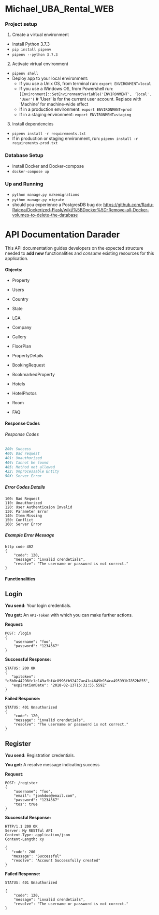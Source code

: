 # Michael_UBA_Rental_WEB

### Project setup
1. Create a virtual environment
- Install Python 3.7.3
- `pip install pipenv`
- `pipenv --python 3.7.3`

2. Activate virtual environment
- `pipenv shell`
- Deploy app to your local environment:
  - If you use a Unix OS, from terminal run: `export ENVIRONMENT=local`
  - If you use a Windows OS, from Powershell run: `[Environment]::SetEnvironmentVariable('ENVIRONMENT',
    'local', 'User')` # 'User' is for the current user account. Replace with 'Machine' for machine-wide effect 
  - If in a production environment: `export ENVIRONMENT=prod`
  - If in a staging environment: `export ENVIRONMENT=staging`
 
3. Install dependencies
- `pipenv install -r requirements.txt`
- If in production or staging environment, run: `pipenv install -r requirements-prod.txt` 


### Database Setup

- Install Docker and Docker-compose
- `docker-compose up`

### Up and Running
- `python manage.py makemigrations`
- `python manage.py migrate`
- should you experience a PostgresDB bug do:
   https://github.com/Radu-Raicea/Dockerized-Flask/wiki/%5BDocker%5D-Remove-all-Docker-volumes-to-delete-the-database


# API Documentation Darader

This API documentation guides developers on the expected structure needed to **add new** functionalities and *consume* existing resources for this application.

#### Objects:
- Property
- Users
- Country
- State
- LGA
- Company
- Gallery
- FloorPlan
- PropertyDetails
- BookingRequest
- BookmarkedProperty

- Hotels
- HotelPhotos
- Room
- FAQ

#### Response Codes

###### Response Codes

```markdown
200: Success
400: Bad request
401: Unauthorized
404: Cannot be found
405: Method not allowed
422: Unprocessable Entity 
50X: Server Error
```

##### Error Codes Details

```
100: Bad Request
110: Unauthorized
120: User Authenticaion Invalid
130: Parameter Error
140: Item Missing
150: Conflict
160: Server Error
```

##### Example Error Message

```
http code 402
{
    "code": 120,
    "message": "invalid crendetials",
    "resolve": "The username or password is not correct."
}
```



#### Functionalities

## Login

**You send:** Your login credentials. 

**You get:** An `API-Token` with which you can make further actions.

**Request:**

```
POST: /login 
{
    "username": "foo",
    "password": "1234567" 
}
```

**Successful Response:**

```
STATUS: 200 OK
{
   "apitoken": "e3b0c44298fc1c149afbf4c8996fb92427ae41e4649b934ca495991b7852b855",
   "expirationDate": "2018-02-13T15:31:55.559Z"
}
```

**Failed Response:**

```
STATUS: 401 Unauthorized
{
    "code": 120,
    "message": "invalid crendetials",
    "resolve": "The username or password is not correct."
}
```

## Register

**You send:** Registration credentials. 

**You get:** A resolve message indicating success

**Request:**

```
POST: /register
{
    "username": "foo",
    "email": "jonhdoe@email.com",
    "password": "1234567" 
    "tos": true
}
```

**Successful Response:**

```
HTTP/1.1 200 OK
Server: My RESTful API
Content-Type: application/json
Content-Length: xy

{
   "code": 200
   "message": "Successful"
   "resolve": "Account Successfully created"
}
```

**Failed Response:**

```
STATUS: 401 Unauthorized

{
    "code": 120,
    "message": "invalid crendetials",
    "resolve": "The username or password is not correct."
}
```
